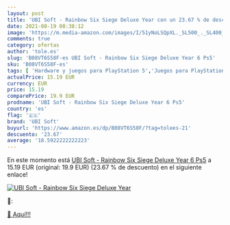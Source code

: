 ```yaml
---
layout: post
title: 'UBI Soft - Rainbow Six Siege Deluxe Year con un 23.67 % de descuento'
date: 2021-08-19 08:38:12
image: 'https://m.media-amazon.com/images/I/51yNoLSQpXL._SL500_._SL400_.jpg'
comments: true
category: ofertas
author: 'tole.es'
slug: 'B08VT6S58F-es UBI Soft - Rainbow Six Siege Deluxe Year 6 Ps5'
sku: 'B08VT6S58F-es'
tags: [ 'Hardware y juegos para PlayStation 5','Juegos para PlayStation 5','Videojuegos','ps5','ubi soft', ]
actualPrice: 15.19 EUR
currency: EUR
price: 15.19
comparePrice: 19.9 EUR
prodname: 'UBI Soft - Rainbow Six Siege Deluxe Year 6 Ps5'
country: 'es'
flag: '🇪🇸'
brand: 'UBI Soft'
buyurl: 'https://www.amazon.es/dp/B08VT6S58F/?tag=tolees-21'
descuento: '23.67'
average: '18.5922222222223'
---
```


En este momento está [UBI Soft - Rainbow Six Siege Deluxe Year 6 Ps5](https://www.amazon.es/dp/B08VT6S58F/?tag=tolees-21) a 15.19 EUR (original: 19.9 EUR) (23.67 %  de descuento) en el siguiente enlace!

[![UBI Soft - Rainbow Six Siege Deluxe Year](https://m.media-amazon.com/images/I/51yNoLSQpXL._SL500_._SL400_.jpg)](https://www.amazon.es/dp/B08VT6S58F/?tag=tolees-21)

🔎:


[🛒 Aquí!!!](https://www.amazon.es/dp/B08VT6S58F/?tag=tolees-21)
